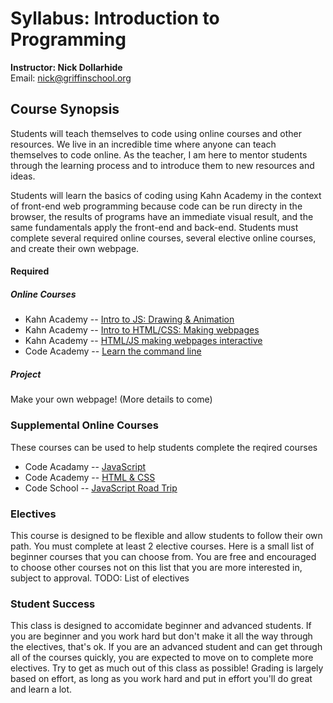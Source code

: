 # Syllabus: Introduction to Programming
**Instructor: Nick Dollarhide**  
Email:       nick@griffinschool.org  

## Course Synopsis
Students will teach themselves to code using online courses and other resources. We live in an incredible time where anyone can teach themselves to code online.
As the teacher, I am here to mentor students through the learning process and to introduce them to new resources and ideas. 

Students will learn the basics of coding using Kahn Academy in the context of front-end web programming because 
code can be run directy in the browser, the results of programs have an immediate visual result, and the same fundamentals apply the front-end and back-end.
Students must complete several required online courses, several  elective online courses, and create their own webpage. 

#### Required
##### Online Courses
* Kahn Academy -- [Intro to JS: Drawing & Animation](https://www.khanacademy.org/computing/computer-programming/programming)
* Kahn Academy -- [Intro to HTML/CSS: Making webpages](https://www.khanacademy.org/computing/computer-programming/html-css)
* Kahn Academy -- [HTML/JS making webpages interactive](https://www.khanacademy.org/computing/computer-programming/html-css-js)
* Code Academy -- [Learn the command line](https://www.codecademy.com/courses/learn-the-command-line)

##### Project
Make your own webpage! (More details to come)

### Supplemental Online Courses
These courses can be used to help students complete the reqired courses
* Code Acadamy -- [JavaScript](https://www.codecademy.com/tracks/javascript)
* Code Academy -- [HTML & CSS](https://www.codecademy.com/tracks/web)
* Code School -- [JavaScript Road Trip](https://www.codeschool.com/courses/javascript-road-trip-part-1) 

### Electives
This course is designed to be flexible and allow students to follow their own path.
You must complete at least 2 elective courses. Here is a small list of beginner courses that you can choose from. 
You are free and encouraged to choose other courses not on this list that you are more interested in, subject to approval.
TODO: List of electives

### Student Success
This class is designed to accomidate beginner and advanced students. If you are beginner and you work hard but don't make it all the way through the electives, that's ok. If you are an advanced student and can get through all of the courses quickly, you are expected to move on to complete more electives. Try to get as much out of this class as possible! Grading is largely based on effort, as long as you work hard and put in effort you'll do great and learn a lot.







